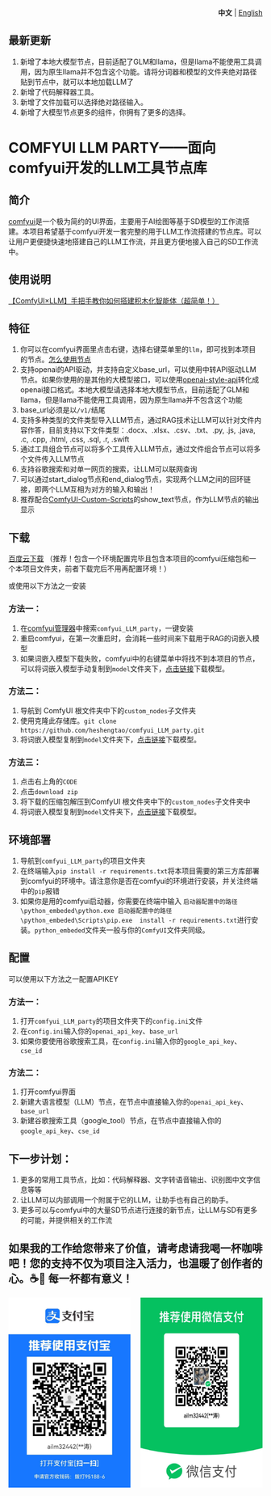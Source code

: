 <p align="right">
   <strong>中文</strong> | <a href="./README.md">English</a>
</p>

## 最新更新
1. 新增了本地大模型节点，目前适配了GLM和llama，但是llama不能使用工具调用，因为原生llama并不包含这个功能。请将分词器和模型的文件夹绝对路径贴到节点中，就可以本地加载LLM了
2. 新增了代码解释器工具。
3. 新增了文件加载可以选择绝对路径输入。
4. 新增了大模型节点更多的组件，你拥有了更多的选择。

# **COMFYUI LLM PARTY——面向comfyui开发的LLM工具节点库** 

## 简介
[comfyui](https://github.com/comfyanonymous/ComfyUI)是一个极为简约的UI界面，主要用于AI绘图等基于SD模型的工作流搭建。本项目希望基于comfyui开发一套完整的用于LLM工作流搭建的节点库。可以让用户更便捷快速地搭建自己的LLM工作流，并且更方便地接入自己的SD工作流中。

## 使用说明
[【ComfyUI×LLM】手把手教你如何搭建积木化智能体（超简单！）](https://www.bilibili.com/video/BV1JZ421v7Tw/?vd_source=f229e378448918b84afab7c430c6a75b)

## 特征
1. 你可以在comfyui界面里点击右键，选择右键菜单里的`llm`，即可找到本项目的节点。[怎么使用节点](how_to_use_nodes_ZH.md)
2. 支持openai的API驱动，并支持自定义base_url，可以使用中转API驱动LLM节点。如果你使用的是其他的大模型接口，可以使用[openai-style-api](https://github.com/tian-minghui/openai-style-api)转化成openai接口格式。本地大模型请选择本地大模型节点，目前适配了GLM和llama，但是llama不能使用工具调用，因为原生llama并不包含这个功能
3. base_url必须是以`/v1/`结尾
4. 支持多种类型的文件类型导入LLM节点，通过RAG技术让LLM可以针对文件内容作答，目前支持以下文件类型：.docx、.xlsx、.csv、.txt、.py, .js, .java, .c, .cpp, .html, .css, .sql, .r, .swift
5. 通过工具组合节点可以将多个工具传入LLM节点，通过文件组合节点可以将多个文件传入LLM节点
6. 支持谷歌搜索和对单一网页的搜索，让LLM可以联网查询
7. 可以通过start_dialog节点和end_dialog节点，实现两个LLM之间的回环链接，即两个LLM互相为对方的输入和输出！
8. 推荐配合[ComfyUI-Custom-Scripts](https://github.com/pythongosssss/ComfyUI-Custom-Scripts)的show_text节点，作为LLM节点的输出显示

## 下载
[百度云下载](https://pan.baidu.com/s/13ogn1np6bHgxOJhS--QJmg?pwd=jppj) （推荐！包含一个环境配置完毕且包含本项目的comfyui压缩包和一个本项目文件夹，前者下载完后不用再配置环境！）

或使用以下方法之一安装
### 方法一：
1. 在[comfyui管理器](https://github.com/ltdrdata/ComfyUI-Manager)中搜索`comfyui_LLM_party`，一键安装
2. 重启comfyui，在第一次重启时，会消耗一些时间来下载用于RAG的词嵌入模型
3. 如果词嵌入模型下载失败，comfyui中的右键菜单中将找不到本项目的节点，可以将词嵌入模型手动复制到`model`文件夹下，[点击链接](https://modelscope.cn/models/AI-ModelScope/bge-large-zh/files)下载模型。

### 方法二：
1. 导航到 ComfyUI 根文件夹中下的`custom_nodes`子文件夹
2. 使用克隆此存储库。`git clone https://github.com/heshengtao/comfyui_LLM_party.git`
3. 将词嵌入模型复制到`model`文件夹下，[点击链接](https://modelscope.cn/models/AI-ModelScope/bge-large-zh/files)下载模型。

### 方法三：
1. 点击右上角的`CODE`
2. 点击`download zip`
3. 将下载的压缩包解压到ComfyUI 根文件夹中下的`custom_nodes`子文件夹中
4. 将词嵌入模型复制到`model`文件夹下，[点击链接](https://modelscope.cn/models/AI-ModelScope/bge-large-zh/files)下载模型。

## 环境部署
1. 导航到`comfyui_LLM_party`的项目文件夹
2. 在终端输入`pip install -r requirements.txt`将本项目需要的第三方库部署到comfyui的环境中。请注意你是否在comfyui的环境进行安装，并关注终端中的`pip`报错
3. 如果你是用的comfyui启动器，你需要在终端中输入 `启动器配置中的路径\python_embeded\python.exe 启动器配置中的路径\python_embeded\Scripts\pip.exe  install -r requirements.txt`进行安装。`python_embeded`文件夹一般与你的`ComfyUI`文件夹同级。

## 配置
可以使用以下方法之一配置APIKEY
### 方法一：
1. 打开`comfyui_LLM_party`的项目文件夹下的`config.ini`文件
2. 在`config.ini`输入你的`openai_api_key`、`base_url`
3. 如果你要使用谷歌搜索工具，在`config.ini`输入你的`google_api_key`、`cse_id`

### 方法二：
1. 打开comfyui界面
2. 新建大语言模型（LLM）节点，在节点中直接输入你的`openai_api_key`、`base_url`
3. 新建谷歌搜索工具（google_tool）节点，在节点中直接输入你的`google_api_key`、`cse_id`

## 下一步计划：
1. 更多的常用工具节点，比如：代码解释器、文字转语音输出、识别图中文字信息等等
2. 让LLM可以内部调用一个附属于它的LLM，让助手也有自己的助手。
3. 更多可以与comfyui中的大量SD节点进行连接的新节点，让LLM与SD有更多的可能，并提供相关的工作流

## 如果我的工作给您带来了价值，请考虑请我喝一杯咖啡吧！您的支持不仅为项目注入活力，也温暖了创作者的心。☕💖 每一杯都有意义！
<div style="display:flex; justify-content:space-between;">
    <img src="img/zhifubao.jpg" style="width: 48%;" />
    <img src="img/wechat.jpg" style="width: 48%;" />
</div>
